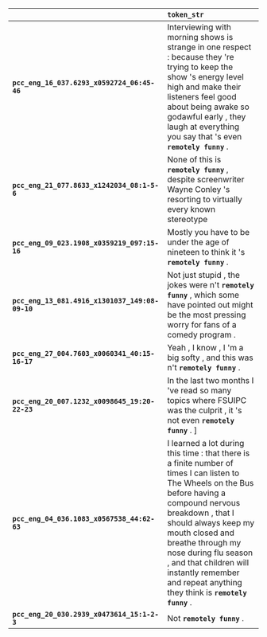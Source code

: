 |                                                 | `token_str`                                                                                                                                                                                                                                                                                                                                                 |
|:------------------------------------------------|:------------------------------------------------------------------------------------------------------------------------------------------------------------------------------------------------------------------------------------------------------------------------------------------------------------------------------------------------------------|
| **`pcc_eng_16_037.6293_x0592724_06:45-46`**     | Interviewing with morning shows is strange in one respect : because they 're trying to keep the show 's energy level high and make their listeners feel good about being awake so godawful early , they laugh at everything you say that 's even __``remotely funny``__ .                                                                                   |
| **`pcc_eng_21_077.8633_x1242034_08:1-5-6`**     | None of this is __``remotely funny``__ , despite screenwriter Wayne Conley 's resorting to virtually every known stereotype                                                                                                                                                                                                                                 |
| **`pcc_eng_09_023.1908_x0359219_097:15-16`**    | Mostly you have to be under the age of nineteen to think it 's __``remotely funny``__ .                                                                                                                                                                                                                                                                     |
| **`pcc_eng_13_081.4916_x1301037_149:08-09-10`** | Not just stupid , the jokes were n't __``remotely funny``__ , which some have pointed out might be the most pressing worry for fans of a comedy program .                                                                                                                                                                                                   |
| **`pcc_eng_27_004.7603_x0060341_40:15-16-17`**  | Yeah , I know , I 'm a big softy , and this was n't __``remotely funny``__ .                                                                                                                                                                                                                                                                                |
| **`pcc_eng_20_007.1232_x0098645_19:20-22-23`**  | In the last two months I 've read so many topics where FSUIPC was the culprit , it 's not even __``remotely funny``__ . ]                                                                                                                                                                                                                                   |
| **`pcc_eng_04_036.1083_x0567538_44:62-63`**     | I learned a lot during this time : that there is a finite number of times I can listen to The Wheels on the Bus before having a compound nervous breakdown , that I should always keep my mouth closed and breathe through my nose during flu season , and that children will instantly remember and repeat anything they think is __``remotely funny``__ . |
| **`pcc_eng_20_030.2939_x0473614_15:1-2-3`**     | Not __``remotely funny``__ .                                                                                                                                                                                                                                                                                                                                |